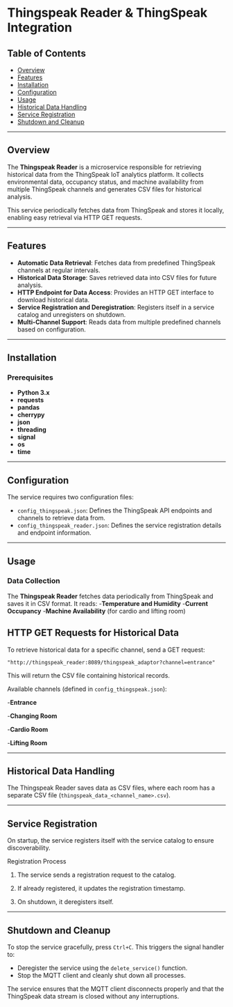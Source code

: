 # Thingspeak Reader & ThingSpeak Integration

## Table of Contents
- [Overview](#overview)
- [Features](#features)
- [Installation](#installation)
- [Configuration](#configuration)
- [Usage](#usage)
- [Historical Data Handling](#Historical-Data-Handling) 
- [Service Registration](#service-registration)
- [Shutdown and Cleanup](#shutdown-and-cleanup)

---

## Overview
The **Thingspeak Reader** is a microservice responsible for retrieving historical data from the ThingSpeak IoT analytics platform. It collects environmental data, occupancy status, and machine availability from multiple ThingSpeak channels and generates CSV files for historical analysis.

This service periodically fetches data from ThingSpeak and stores it locally, enabling easy retrieval via HTTP GET requests.

---

## Features
- **Automatic Data Retrieval**: Fetches data from predefined ThingSpeak channels at regular intervals.
- **Historical Data Storage**: Saves retrieved data into CSV files for future analysis.
- **HTTP Endpoint for Data Access**: Provides an HTTP GET interface to download historical data.
- **Service Registration and Deregistration**: Registers itself in a service catalog and unregisters on shutdown.
- **Multi-Channel Support**: Reads data from multiple predefined channels based on configuration.
  
---

## Installation

### Prerequisites
- **Python 3.x**
- **requests**
- **pandas**
- **cherrypy**
- **json**
- **threading**
- **signal**
- **os**
- **time**

---
## Configuration

The service requires two configuration files:

- `config_thingspeak.json`: Defines the ThingSpeak API endpoints and channels to retrieve data from.
- `config_thingspeak_reader.json`: Defines the service registration details and endpoint information.


---
## Usage

### Data Collection

The **Thingspeak Reader** fetches data periodically from ThingSpeak and saves it in CSV format. It reads:
-**Temperature and Humidity**
-**Current Occupancy**
-**Machine Availability** (for cardio and lifting room)

## HTTP GET Requests for Historical Data

To retrieve historical data for a specific channel, send a GET request:

`"http://thingspeak_reader:8089/thingspeak_adaptor?channel=entrance"`

This will return the CSV file containing historical records.

Available channels (defined in `config_thingspeak.json`):

-**Entrance**

-**Changing Room**

-**Cardio Room**

-**Lifting Room**

---

## Historical Data Handling

The Thingspeak Reader saves data as CSV files, where each room has a separate CSV file (`thingspeak_data_<channel_name>.csv`).

---

## Service Registration

On startup, the service registers itself with the service catalog to ensure discoverability.

Registration Process

1. The service sends a registration request to the catalog.

2. If already registered, it updates the registration timestamp.

3. On shutdown, it deregisters itself.

---

## Shutdown and Cleanup

To stop the service gracefully, press `Ctrl+C`. This triggers the signal handler to:
- Deregister the service using the `delete_service()` function.
- Stop the MQTT client and cleanly shut down all processes.

The service ensures that the MQTT client disconnects properly and that the ThingSpeak data stream is closed without any interruptions.
